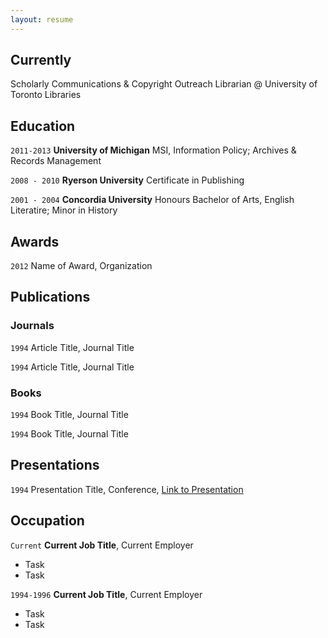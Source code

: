 ```yaml
---
layout: resume
---
```

## Currently

Scholarly Communications & Copyright Outreach Librarian @ University of Toronto Libraries

## Education

`2011-2013`
__University of Michigan__
MSI, Information Policy; Archives & Records Management

`2008 - 2010`
__Ryerson University__
Certificate in Publishing

`2001 - 2004`
__Concordia University__
Honours Bachelor of Arts, English Literatire; Minor in History

## Awards

`2012`
Name of Award, Organization 

## Publications

<!-- A list is also available [online](http://scholar.google.co.uk/citations?user=LTOTl0YAAAAJ) -->

### Journals

`1994`
Article Title, Journal Title

`1994`
Article Title, Journal Title

### Books

`1994`
Book Title, Journal Title

`1994`
Book Title, Journal Title


## Presentations

`1994`
Presentation Title, Conference, <a href="http://MyWebsite.tld/presentation1">Link to Presentation</a>


## Occupation

`Current`
__Current Job Title__, Current Employer 

- Task
- Task

`1994-1996`
__Current Job Title__, Current Employer 

- Task
- Task



<!-- ### Footer

Last updated: May 2013 -->


